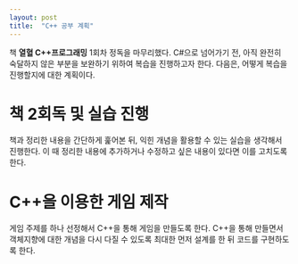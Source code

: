 ```yaml
---
layout: post
title:  "C++ 공부 계획"
---
```


책 **열혈 C++프로그래밍** 1회차 정독을 마무리했다.
C#으로 넘어가기 전, 아직 완전히 숙달하지 않은 부분을 보완하기 위하여 복습을 진행하고자 한다.
다음은, 어떻게 복습을 진행할지에 대한 계획이다.

# 책 2회독 및 실습 진행
책과 정리한 내용을 간단하게 훑어본 뒤, 익힌 개념을 활용할 수 있는 실습을 생각해서 진행한다.
이 때 정리한 내용에 추가하거나 수정하고 싶은 내용이 있다면 이를 고치도록 한다.

# C++을 이용한 게임 제작
게임 주제를 하나 선정해서 C++을 통해 게임을 만들도록 한다.
C++을 통해 만들면서 객체지향에 대한 개념을 다시 다질 수 있도록 최대한 먼저 설계를 한 뒤 코드를 구현하도록 한다.
